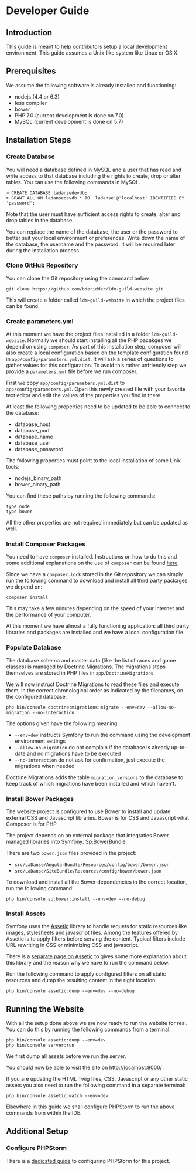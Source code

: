 Developer Guide
===============

Introduction
------------

This guide is meant to help contributors setup a local development environment. This guide assumes a Unix-like system like Linux or OS X.

Prerequisites
-------------

We assume the following software is already installed and functioning:

- nodejs (4.4 or 6.3)
- less compiler 
- bower
- PHP 7.0 (current development is done on 7.0)
- MySQL (current development is done on 5.7)

Installation Steps
------------------

### Create Database

You will need a database defined in MySQL and a user that has read and write access to that database including the rights to create, drop or alter tables. You can use the following commands in MySQL.

~~~~
> CREATE DATABASE ladansedevdb;
> GRANT ALL ON ladansedevdb.* TO 'ladanse'@'localhost' IDENTIFIED BY 'password';
~~~~

Note that the user must have sufficient access rights to create, alter and drop tables in the database.

You can replace the name of the database, the user or the password to better suit your local environment or preferences. Write down the name of the database, the username and the password. It will be required later during the installation process.

### Clone GitHub Repository

You can clone the Git repository using the command below. 

~~~~
git clone https://github.com/bderidder/ldm-guild-website.git
~~~~

This will create a folder called `ldm-guild-website` in which the project files can be found.

### Create parameters.yml

At this moment we have the project files installed in a folder `ldm-guild-website`. Normally we should start installing all the PHP pacakges we depend on using `composer`. As part of this installation step, composer will also create a local configuration based on the template configuration found in `app/config/parameters.yml.dist`. It will ask a series of questions to gather values for this configuration. To avoid this rather unfriendly step we provide a `parameters.yml` file before we run composer.
 
First we copy `app/config/parameters.yml.dist` to `app/config/parameters.yml`. Open this newly created file with your favorite text editor and edit the values of the properties you find in there. 

At least the following properties need to be updated to be able to connect to the database:

- database_host
- database_port
- database_name
- database_user
- database_password

The following properties must point to the local installation of some Unix tools:

- nodejs_binary_path
- bower_binary_path

You can find these paths by running the following commands:

~~~~
type node
type bower
~~~~

All the other properties are not required immediately but can be updated as well.

### Install Composer Packages

You need to have `composer` installed. Instructions on how to do this and some additional explanations on the use of `composer` can be found [here](composer.md).

Since we have a `composer.lock` stored in the Git repository we can simply run the following command to download and install all third party packages we depend on:

~~~~
composer install
~~~~

This may take a few minutes depending on the speed of your Internet and the performance of your computer.

At this moment we have almost a fully functioning application: all third party libraries and packages are installed and we have a local configuration file.

### Populate Database

The database schema and master data (like the list of races and game classes) is managed by [Doctrine Migrations](https://symfony.com/doc/current/bundles/DoctrineMigrationsBundle/index.html). The migrations steps themselves are stored in PHP files in `app/DoctrineMigrations`. 
 
We will now instruct Doctrine Migrations to read these files and execute them, in the correct chronological order as indicated by the filenames, on the configured database.

~~~~
php bin/console doctrine:migrations:migrate --env=dev --allow-no-migration --no-interaction
~~~~

The options given have the following meaning

- `--env=dev` instructs Symfony to run the command using the development environment settings
- `--allow-no-migration` do not complain if the database is already up-to-date and no migrations have to be executed
- `--no-interaction` do not ask for confirmation, just execute the migrations when needed

Doctrine Migrations adds the table `migration_versions` to the database to keep track of which migrations have been installed and which haven't.

### Install Bower Packages

The website project is configured to use Bower to install and update external CSS and Javascript libraries. Bower is for CSS and Javascript what Composer is for PHP.

The project depends on an external package that integraties Bower managed libraries into Symfony: [Sp:BowerBundle](https://github.com/Spea/SpBowerBundle/).

There are two `bower.json` files provided in the project:

- `src/LaDanse/AngularBundle/Resources/config/bower/bower.json`
- `src/LaDanse/SiteBundle/Resources/config/bower/bower.json`

To download and install all the Bower dependencies in the correct location, run the following command:

~~~~
php bin/console sp:bower:install --env=dev --no-debug
~~~~

### Install Assets

Symfony uses the [Assetic](https://symfony.com/doc/current/assetic/asset_management.html) library to handle requets for static resources like images, stylesheets and javascript files. Among the features offered by Assetic is to apply filters before serving the content. Typical filters include URL rewriting in CSS or minimizing CSS and javascript.

There is a [separate page on Assetic](assetic.md) to gives some more explanation about this library and the reason why we have to run the command below.

Run the following command to apply configured filters on all static resources and dump the resulting content in the right location.

~~~~
php bin/console assetic:dump --env=dev --no-debug
~~~~

Running the Website
-------------------

With all the setup done above we are now ready to run the website for real. You can do this by running the following commands from a terminal:

~~~~
php bin/console assetic:dump --env=dev
php bin/console server:run
~~~~

We first dump all assets before we run the server.

You should now be able to visit the site on [http://localhost:8000/]() .

If you are updating the HTML Twig files, CSS, Javascript or any other static assets you also need to run the following command in a separate terminal:

~~~~
php bin/console assetic:watch --env=dev
~~~~

Elsewhere in this guide we shall configure PHPStorm to run the above commands from within the IDE.

Additional Setup
----------------

### Configure PHPStorm

There is a [dedicated guide](phpstorm.md) to configuring PHPStorm for this project.